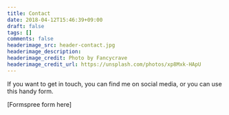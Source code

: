```yaml
---
title: Contact
date: 2018-04-12T15:46:39+09:00
draft: false
tags: []
comments: false
headerimage_src: header-contact.jpg
headerimage_description:
headerimage_credit: Photo by Fancycrave
headerimage_credit_url: https://unsplash.com/photos/xp8Mxk-HApU
---
```


If you want to get in touch, you can find me on social media, or you can use this handy form.

[Formspree form here]
